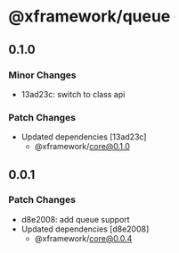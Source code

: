 # @xframework/queue

## 0.1.0

### Minor Changes

- 13ad23c: switch to class api

### Patch Changes

- Updated dependencies [13ad23c]
  - @xframework/core@0.1.0

## 0.0.1

### Patch Changes

- d8e2008: add queue support
- Updated dependencies [d8e2008]
  - @xframework/core@0.0.4
